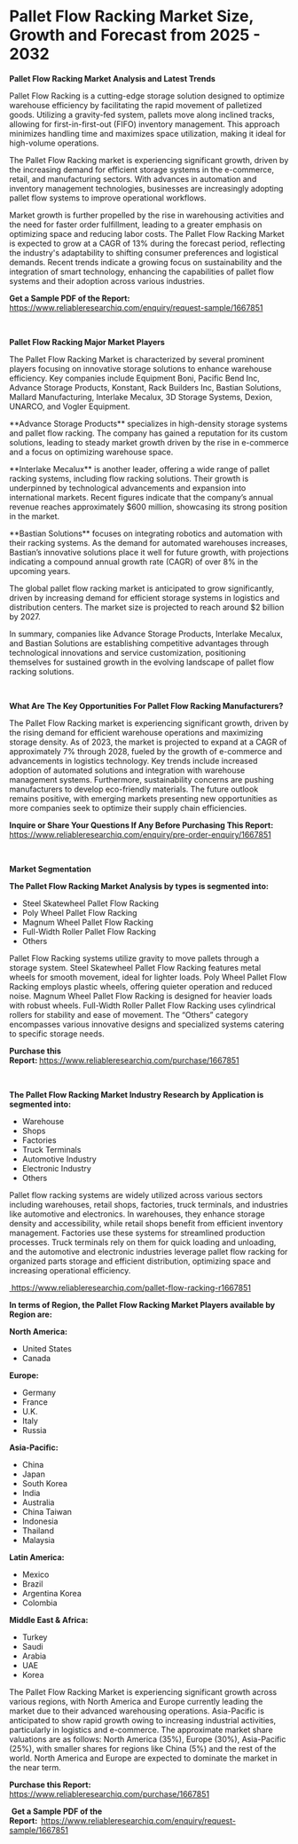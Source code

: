 <p><h1>Pallet Flow Racking Market Size, Growth and Forecast from 2025 - 2032</h1></p><p><strong>Pallet Flow Racking Market Analysis and Latest Trends</strong></p>
<p><p>Pallet Flow Racking is a cutting-edge storage solution designed to optimize warehouse efficiency by facilitating the rapid movement of palletized goods. Utilizing a gravity-fed system, pallets move along inclined tracks, allowing for first-in-first-out (FIFO) inventory management. This approach minimizes handling time and maximizes space utilization, making it ideal for high-volume operations.</p><p>The Pallet Flow Racking market is experiencing significant growth, driven by the increasing demand for efficient storage systems in the e-commerce, retail, and manufacturing sectors. With advances in automation and inventory management technologies, businesses are increasingly adopting pallet flow systems to improve operational workflows. </p><p>Market growth is further propelled by the rise in warehousing activities and the need for faster order fulfillment, leading to a greater emphasis on optimizing space and reducing labor costs. The Pallet Flow Racking Market is expected to grow at a CAGR of 13% during the forecast period, reflecting the industry's adaptability to shifting consumer preferences and logistical demands. Recent trends indicate a growing focus on sustainability and the integration of smart technology, enhancing the capabilities of pallet flow systems and their adoption across various industries.</p></p>
<p><strong>Get a Sample PDF of the Report:&nbsp;</strong> <a href="https://www.reliableresearchiq.com/enquiry/request-sample/1667851?utm_campaign=3735&utm_medium=2&utm_source=Github&utm_content=ia&utm_term=18042025&utm_id=pallet-flow-racking">https://www.reliableresearchiq.com/enquiry/request-sample/1667851</a></p>
<p>&nbsp;</p>
<p><strong>Pallet Flow Racking Major Market Players</strong></p>
<p><p>The Pallet Flow Racking Market is characterized by several prominent players focusing on innovative storage solutions to enhance warehouse efficiency. Key companies include Equipment Boni, Pacific Bend Inc, Advance Storage Products, Konstant, Rack Builders Inc, Bastian Solutions, Mallard Manufacturing, Interlake Mecalux, 3D Storage Systems, Dexion, UNARCO, and Vogler Equipment.</p><p>**Advance Storage Products** specializes in high-density storage systems and pallet flow racking. The company has gained a reputation for its custom solutions, leading to steady market growth driven by the rise in e-commerce and a focus on optimizing warehouse space. </p><p>**Interlake Mecalux** is another leader, offering a wide range of pallet racking systems, including flow racking solutions. Their growth is underpinned by technological advancements and expansion into international markets. Recent figures indicate that the company’s annual revenue reaches approximately $600 million, showcasing its strong position in the market.</p><p>**Bastian Solutions** focuses on integrating robotics and automation with their racking systems. As the demand for automated warehouses increases, Bastian’s innovative solutions place it well for future growth, with projections indicating a compound annual growth rate (CAGR) of over 8% in the upcoming years.</p><p>The global pallet flow racking market is anticipated to grow significantly, driven by increasing demand for efficient storage systems in logistics and distribution centers. The market size is projected to reach around $2 billion by 2027.</p><p>In summary, companies like Advance Storage Products, Interlake Mecalux, and Bastian Solutions are establishing competitive advantages through technological innovations and service customization, positioning themselves for sustained growth in the evolving landscape of pallet flow racking solutions.</p></p>
<p>&nbsp;</p>
<p><strong>What Are The Key Opportunities For Pallet Flow Racking Manufacturers?</strong></p>
<p><p>The Pallet Flow Racking market is experiencing significant growth, driven by the rising demand for efficient warehouse operations and maximizing storage density. As of 2023, the market is projected to expand at a CAGR of approximately 7% through 2028, fueled by the growth of e-commerce and advancements in logistics technology. Key trends include increased adoption of automated solutions and integration with warehouse management systems. Furthermore, sustainability concerns are pushing manufacturers to develop eco-friendly materials. The future outlook remains positive, with emerging markets presenting new opportunities as more companies seek to optimize their supply chain efficiencies.</p></p>
<p><strong>Inquire or Share Your Questions If Any Before Purchasing This Report:</strong> <a href="https://www.reliableresearchiq.com/enquiry/pre-order-enquiry/1667851?utm_campaign=3735&utm_medium=2&utm_source=Github&utm_content=ia&utm_term=18042025&utm_id=pallet-flow-racking">https://www.reliableresearchiq.com/enquiry/pre-order-enquiry/1667851</a></p>
<p>&nbsp;</p>
<p><strong>Market Segmentation</strong></p>
<p><strong>The Pallet Flow Racking Market Analysis by types is segmented into:</strong></p>
<p><ul><li>Steel Skatewheel Pallet Flow Racking</li><li>Poly Wheel Pallet Flow Racking</li><li>Magnum Wheel Pallet Flow Racking</li><li>Full-Width Roller Pallet Flow Racking</li><li>Others</li></ul></p>
<p><p>Pallet Flow Racking systems utilize gravity to move pallets through a storage system. Steel Skatewheel Pallet Flow Racking features metal wheels for smooth movement, ideal for lighter loads. Poly Wheel Pallet Flow Racking employs plastic wheels, offering quieter operation and reduced noise. Magnum Wheel Pallet Flow Racking is designed for heavier loads with robust wheels. Full-Width Roller Pallet Flow Racking uses cylindrical rollers for stability and ease of movement. The “Others” category encompasses various innovative designs and specialized systems catering to specific storage needs.</p></p>
<p><strong>Purchase this Report:&nbsp;</strong><a href="https://www.reliableresearchiq.com/purchase/1667851?utm_campaign=3735&utm_medium=2&utm_source=Github&utm_content=ia&utm_term=18042025&utm_id=pallet-flow-racking">https://www.reliableresearchiq.com/purchase/1667851</a></p>
<p>&nbsp;</p>
<p><strong>The Pallet Flow Racking Market Industry Research by Application is segmented into:</strong></p>
<p><ul><li>Warehouse</li><li>Shops</li><li>Factories</li><li>Truck Terminals</li><li>Automotive Industry</li><li>Electronic Industry</li><li>Others</li></ul></p>
<p><p>Pallet flow racking systems are widely utilized across various sectors including warehouses, retail shops, factories, truck terminals, and industries like automotive and electronics. In warehouses, they enhance storage density and accessibility, while retail shops benefit from efficient inventory management. Factories use these systems for streamlined production processes. Truck terminals rely on them for quick loading and unloading, and the automotive and electronic industries leverage pallet flow racking for organized parts storage and efficient distribution, optimizing space and increasing operational efficiency.</p></p>
<p><a href="https://www.reliableresearchiq.com/pallet-flow-racking-r1667851?utm_campaign=3735&utm_medium=2&utm_source=Github&utm_content=ia&utm_term=18042025&utm_id=pallet-flow-racking">&nbsp;https://www.reliableresearchiq.com/pallet-flow-racking-r1667851</a></p>
<p><strong>In terms of Region, the Pallet Flow Racking Market Players available by Region are:</strong></p>
<p>
    <p> <strong> North America: </strong>
        <ul>
            <li>United States</li>
            <li>Canada</li>
        </ul>
        </p> 
    <p> <strong> Europe: </strong>
        <ul>
            <li>Germany</li>
            <li>France</li>
            <li>U.K.</li>
            <li>Italy</li>
            <li>Russia</li>
        </ul>
        </p> 
    <p> <strong> Asia-Pacific: </strong>
        <ul>
            <li>China</li>
            <li>Japan</li>
            <li>South Korea</li>
            <li>India</li>
            <li>Australia</li>
            <li>China Taiwan</li>
            <li>Indonesia</li>
            <li>Thailand</li>
            <li>Malaysia</li>
        </ul>
        </p> 
    <p> <strong> Latin America: </strong>
        <ul>
            <li>Mexico</li>
            <li>Brazil</li>
            <li>Argentina Korea</li>
            <li>Colombia</li>
        </ul>
        </p> 
    <p> <strong> Middle East & Africa: </strong>
        <ul>
            <li>Turkey</li>
            <li>Saudi</li>
            <li>Arabia</li>
            <li>UAE</li>
            <li>Korea</li>
        </ul>
    </p>
    </p>
<p><p>The Pallet Flow Racking Market is experiencing significant growth across various regions, with North America and Europe currently leading the market due to their advanced warehousing operations. Asia-Pacific is anticipated to show rapid growth owing to increasing industrial activities, particularly in logistics and e-commerce. The approximate market share valuations are as follows: North America (35%), Europe (30%), Asia-Pacific (25%), with smaller shares for regions like China (5%) and the rest of the world. North America and Europe are expected to dominate the market in the near term.</p></p>
<p><strong>Purchase this Report: </strong><a href="https://www.reliableresearchiq.com/purchase/1667851?utm_campaign=3735&utm_medium=2&utm_source=Github&utm_content=ia&utm_term=18042025&utm_id=pallet-flow-racking">https://www.reliableresearchiq.com/purchase/1667851</a></p>
<p>&nbsp;<strong>Get a Sample PDF of the Report:&nbsp;&nbsp;</strong><a href="https://www.reliableresearchiq.com/enquiry/request-sample/1667851?utm_campaign=3735&utm_medium=2&utm_source=Github&utm_content=ia&utm_term=18042025&utm_id=pallet-flow-racking">https://www.reliableresearchiq.com/enquiry/request-sample/1667851</a></p>
<p><strong></strong></p>
<p><p></p><p></p><p></p></p>